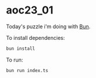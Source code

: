 # aoc23_01

Today's puzzle i'm doing with [Bun](https://bun.sh/).

To install dependencies:

```bash
bun install
```

To run:

```bash
bun run index.ts
```

